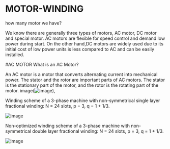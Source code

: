 # MOTOR-WINDING
how many motor we have?

We know there are generally three types of motors, AC motor, DC motor and special motor. AC motors are flexible for speed control and demand low power during start.
On the other hand,DC motors are widely used due to its initial cost of low power units is less compared to AC and can be easily installed.

#AC MOTOR
What is an AC Motor?

An AC motor is a motor that converts alternating current into mechanical power. The stator and the rotor are important parts of AC motors. The stator is the stationary part of the motor, and the rotor is the rotating part of the motor.
image(![image](https://user-images.githubusercontent.com/105424030/198822337-72e09e87-dd49-43b6-88e7-5a9a99ff0a4c.png)),

Winding scheme of a 3-phase machine with non-symmetrical single layer fractional winding: N = 24 slots, p = 3, q = 1 + 1/3.

![image](https://github.com/Muhsine562/MOTOR-WINDING/assets/105424030/e0fb068a-304f-4718-9258-0bac21e8d575)

Non-optimized winding scheme of a 3-phase machine with non-symmetrical double layer fractional winding: N = 24 slots, p = 3, q = 1 + 1/3.

![image](https://github.com/Muhsine562/MOTOR-WINDING/assets/105424030/8520eb40-031d-492f-acbc-1c0cd0ed58c5)
